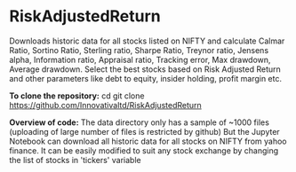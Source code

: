 # RiskAdjustedReturn
Downloads historic data for all stocks listed on NIFTY and calculate Calmar Ratio, Sortino Ratio, Sterling ratio, Sharpe Ratio, Treynor ratio, Jensens alpha, Information ratio, Appraisal ratio, Tracking error, Max drawdown, Average drawdown. Select the best stocks based on Risk Adjusted Return and other parameters like debt to equity, insider holding, profit margin etc.


**To clone the repository:**
  cd <directory>
  git clone https://github.com/Innovativaltd/RiskAdjustedReturn
  
**Overview of code:**
The data directory only has a sample of ~1000 files (uploading of large number of files is restricted by github)
But the Jupyter Notebook can download all historic data for all stocks on NIFTY from yahoo finance.
It can be easily modified to suit any stock exchange by changing the list of stocks in 'tickers' variable
  


  
  
